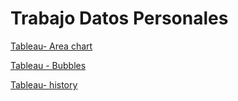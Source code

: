 <h1> Trabajo Datos Personales </h1>

[Tableau- Area chart](https://mdanielaraffom.github.io/infovis/DP/AreaChart.html) 

[Tableau - Bubbles](https://mdanielaraffom.github.io/infovis/DP/bubbles.html)

[Tableau- history](https://github.com/MDanielaRaffoM/infovis/blob/main/DP/historia.html) 
